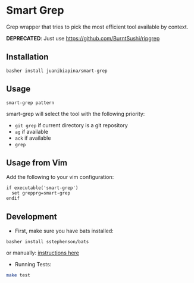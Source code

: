 # Smart Grep

Grep wrapper that tries to pick the most efficient tool available by context.

**DEPRECATED**: Just use https://github.com/BurntSushi/ripgrep

## Installation

```
basher install juanibiapina/smart-grep
```

## Usage

```
smart-grep pattern
```

smart-grep will select the tool with the following priority:

- `git grep` if current directory is a git repository
- `ag` if available
- `ack` if available
- `grep`

## Usage from Vim

Add the following to your vim configuration:

```
if executable('smart-grep')
  set grepprg=smart-grep
endif
```

## Development
- First, make sure you have bats installed:
```
basher install sstephenson/bats
```
or manually: [instructions here](https://github.com/sstephenson/bats#installing-bats-from-source)

- Running Tests:
```bash
make test
```

